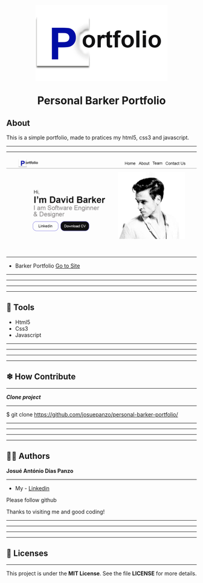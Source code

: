 <h1 align="center">
    <img src="assets/icons/portfolio.png" />
    <p>Personal Barker Portfolio</p>
</h1>

## About

This is a simple portfolio, made to pratices my html5, css3 and javascript.
***
***
<img src="screenshots/Personal_barker_protfolio_splash.png"/>

***
- Barker Portfolio <a href="https://josuepanzo.github.io/personal-barker-portfolio/" target="_blank">Go to Site</a>

***
***
***
***
## 🔨 Tools

- Html5
- Css3
- Javascript

***
***
***
***
## ❄ How Contribute
***
***Clone project***
***
$ git clone https://github.com/josuepanzo/personal-barker-portfolio/

***
***
***
***
## 🙍‍♂️ Authors

  **Josué António Dias Panzo**
  ***
  - My - <a href="https://www.linkedin.com/in/josuepanzo5/" target="_blank">Linkedin</a>

Please follow github

Thanks to visiting me and good coding!
***
***
***
***
## 🧧 Licenses
***
This project is under the **MIT License**. See the file **LICENSE** for more details.